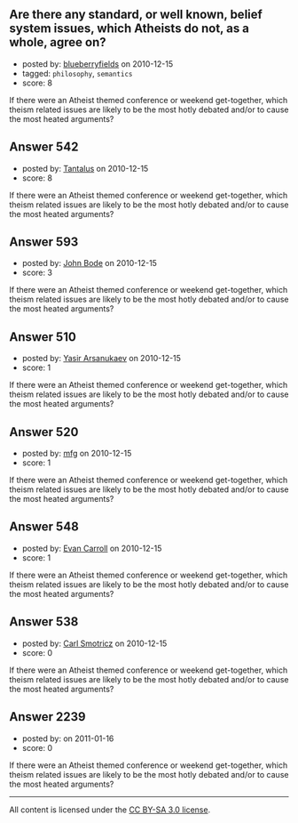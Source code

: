 ## Are there any standard, or well known, belief system issues, which Atheists do not, as a whole, agree on?

- posted by: [blueberryfields](https://stackexchange.com/users/-1/240-blueberryfields) on 2010-12-15
- tagged: `philosophy`, `semantics`
- score: 8

If there were an Atheist themed conference or weekend get-together, which theism related issues are likely to be the most hotly debated and/or to cause the most heated arguments?


## Answer 542

- posted by: [Tantalus](https://stackexchange.com/users/-1/243-tantalus) on 2010-12-15
- score: 8

If there were an Atheist themed conference or weekend get-together, which theism related issues are likely to be the most hotly debated and/or to cause the most heated arguments?


## Answer 593

- posted by: [John Bode](https://stackexchange.com/users/-1/117-john-bode) on 2010-12-15
- score: 3

If there were an Atheist themed conference or weekend get-together, which theism related issues are likely to be the most hotly debated and/or to cause the most heated arguments?


## Answer 510

- posted by: [Yasir Arsanukaev](https://stackexchange.com/users/-1/197-yasir-arsanukaev) on 2010-12-15
- score: 1

If there were an Atheist themed conference or weekend get-together, which theism related issues are likely to be the most hotly debated and/or to cause the most heated arguments?


## Answer 520

- posted by: [mfg](https://stackexchange.com/users/-1/135-mfg) on 2010-12-15
- score: 1

If there were an Atheist themed conference or weekend get-together, which theism related issues are likely to be the most hotly debated and/or to cause the most heated arguments?


## Answer 548

- posted by: [Evan Carroll](https://stackexchange.com/users/-1/5-evan-carroll) on 2010-12-15
- score: 1

If there were an Atheist themed conference or weekend get-together, which theism related issues are likely to be the most hotly debated and/or to cause the most heated arguments?


## Answer 538

- posted by: [Carl Smotricz](https://stackexchange.com/users/-1/228-carl-smotricz) on 2010-12-15
- score: 0

If there were an Atheist themed conference or weekend get-together, which theism related issues are likely to be the most hotly debated and/or to cause the most heated arguments?


## Answer 2239

- posted by: [](https://stackexchange.com/users/-1/847-user847) on 2011-01-16
- score: 0

If there were an Atheist themed conference or weekend get-together, which theism related issues are likely to be the most hotly debated and/or to cause the most heated arguments?



---

All content is licensed under the [CC BY-SA 3.0 license](https://creativecommons.org/licenses/by-sa/3.0/).
